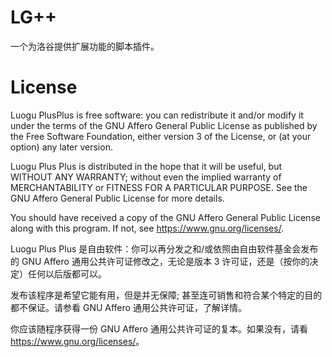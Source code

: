 # LG++
一个为洛谷提供扩展功能的脚本插件。

# License

Luogu PlusPlus is free software: you can redistribute it and/or modify it under the terms of the GNU Affero General Public License as published by the Free Software Foundation, either version 3 of the License, or (at your option) any later version.

Luogu Plus Plus is distributed in the hope that it will be useful, but WITHOUT ANY WARRANTY; without even the implied warranty of MERCHANTABILITY or FITNESS FOR A PARTICULAR PURPOSE. See the GNU Affero General Public License for more details.

You should have received a copy of the GNU Affero General Public License along with this program. If not, see <https://www.gnu.org/licenses/>.


Luogu Plus Plus 是自由软件：你可以再分发之和/或依照由自由软件基金会发布的 GNU Affero 通用公共许可证修改之，无论是版本 3 许可证，还是（按你的决定）任何以后版都可以。

发布该程序是希望它能有用，但是并无保障; 甚至连可销售和符合某个特定的目的都不保证。请参看 GNU Affero 通用公共许可证，了解详情。

你应该随程序获得一份 GNU Affero 通用公共许可证的复本。如果没有，请看 <https://www.gnu.org/licenses/>。